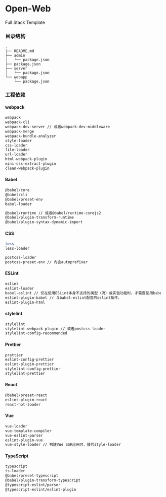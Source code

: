 # Open-Web

Full Stack Template

### 目录结构

```shell
.
├── README.md
├── admin
│   └── package.json
├── package.json
├── server
│   └── package.json
└── webapp
    └── package.json
```

### 工程依赖

#### webpack

```bash
webpack
webpack-cli
webpack-dev-server // 或者webpack-dev-middleware
webpack-merge
webpack-bundle-analyzer
style-loader
css-loader
file-loader
url-loader
html-webpack-plugin
mini-css-extract-plugin
clean-webpack-plugin
```

#### Babel

```bash
@babel/core
@babel/cli
@babel/preset-env
babel-loader

@babel/runtime // 或者@babel/runtime-corejs2
@babel/plugin-transform-runtime
@babel/plugin-syntax-dynamic-import
```

#### CSS

```bash
less
less-loader

postcss-loader
postcss-preset-env // 内含autoprefixer
```

#### ESLint

```bash
eslint
eslint-loader
babel-eslint // 仅在使用ESLint本身不支持的类型（流）或实验功能时，才需要使用babel-eslint。
eslint-plugin-babel // 与babel-eslint配套的eslint插件。
eslint-plugin-html
```

#### stylelint

```bash
stylelint
stylelint-webpack-plugin // 或者postcss-loader
stylelint-config-recommended
```

#### Prettier

```bash
prettier
eslint-config-prettier
eslint-plugin-prettier
stylelint-config-prettier
stylelint-prettier
```

#### React

```bash
@babel/preset-react
eslint-plugin-react
react-hot-loader
```

#### Vue

```bash
vue-loader
vue-template-compiler
vue-eslint-parser
eslint-plugin-vue
vue-style-loader // 构建Vue SSR应用时，替代style-loader
```

#### TypeScript

```bash
typescript
ts-loader
@babel/preset-typescript
@babel/plugin-transform-typescript
@typescript-eslint/parser
@typescript-eslint/eslint-plugin
```
